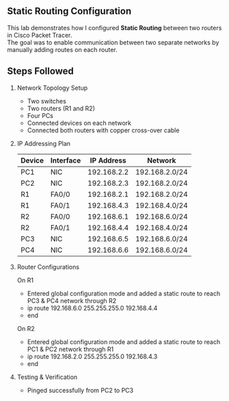 ## Static Routing Configuration

This lab demonstrates how I configured **Static Routing** between two routers in Cisco Packet Tracer.  
The goal was to enable communication between two separate networks by manually adding routes on each router.

## Steps Followed
1. Network Topology Setup
   - Two switches
   - Two routers (R1 and R2)
   - Four PCs
   - Connected devices on each network
   - Connected both routers with copper cross-over cable

2. IP Addressing Plan
   
   | Device | Interface | IP Address | Network |
   |---------|------------|-------------|----------|
   | PC1 | NIC | 192.168.2.2 | 192.168.2.0/24 |
   | PC2| NIC | 192.168.2.3 | 192.168.2.0/24 |
   | R1 | FA0/0 | 192.168.2.1 | 192.168.2.0/24 |
   | R1 | FA0/1 | 192.168.4.3 | 192.168.4.0/24 |
   | R2 | FA0/0 | 192.168.6.1 | 192.168.6.0/24 |
   | R2 | FA0/1 | 192.168.4.4 | 192.168.4.0/24 |
   | PC3 | NIC | 192.168.6.5 | 192.168.6.0/24 |
   | PC4 | NIC | 192.168.6.6 | 192.168.6.0/24 |

3. Router Configurations

   On R1
   - Entered global configuration mode and added a static route to reach PC3 & PC4 network through R2
   - ip route 192.168.6.0 255.255.255.0 192.168.4.4
   - end

   On R2
   - Entered global configuration mode and added a static route to reach PC1 & PC2 network through R1
   - ip route 192.168.2.0 255.255.255.0 192.168.4.3
   - end

5. Testing & Verification
   - Pinged successfully from PC2 to PC3





















   
